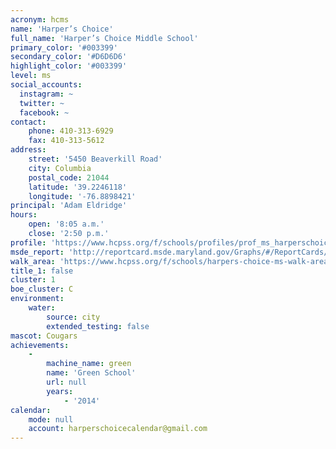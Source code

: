 ```yaml
---
acronym: hcms
name: 'Harper’s Choice'
full_name: 'Harper’s Choice Middle School'
primary_color: '#003399'
secondary_color: '#D6D6D6'
highlight_color: '#003399'
level: ms
social_accounts:
  instagram: ~
  twitter: ~
  facebook: ~
contact:
    phone: 410-313-6929
    fax: 410-313-5612
address:
    street: '5450 Beaverkill Road'
    city: Columbia
    postal_code: 21044
    latitude: '39.2246118'
    longitude: '-76.8898421'
principal: 'Adam Eldridge'
hours:
    open: '8:05 a.m.'
    close: '2:50 p.m.'
profile: 'https://www.hcpss.org/f/schools/profiles/prof_ms_harperschoice.pdf'
msde_report: 'http://reportcard.msde.maryland.gov/Graphs/#/ReportCards/ReportCardSchool/1//1/13/0518/'
walk_area: 'https://www.hcpss.org/f/schools/harpers-choice-ms-walk-area.pdf'
title_1: false
cluster: 1
boe_cluster: C
environment:
    water:
        source: city
        extended_testing: false
mascot: Cougars
achievements:
    -
        machine_name: green
        name: 'Green School'
        url: null
        years:
            - '2014'
calendar:
    mode: null
    account: harperschoicecalendar@gmail.com
---
```


